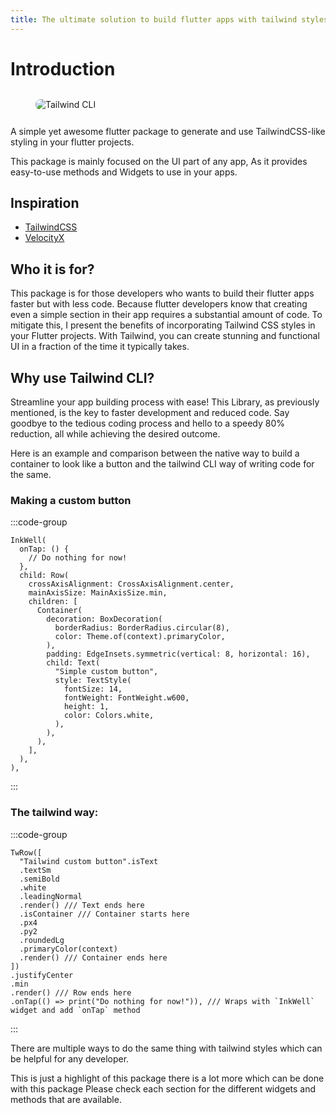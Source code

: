 ```yaml
---
title: The ultimate solution to build flutter apps with tailwind styles
---
```


# Introduction

<!-- <figure><img src=".gitbook/assets/TailwindCLI-Banner.svg" alt=""><figcaption></figcaption></figure> -->
<figure><img class="banner" src="/assets/tailwind-cli-banner.png" alt="Tailwind CLI"><figcaption></figcaption></figure>

A simple yet awesome flutter package to generate and use TailwindCSS-like styling in your flutter projects.

This package is mainly focused on the UI part of any app, As it provides easy-to-use methods and Widgets to use in your apps.

## Inspiration

- [TailwindCSS](https://tailwindcss.com)
- [VelocityX](https://velocityx.dev)

## Who it is for?

This package is for those developers who wants to build their flutter apps faster but with less code. Because flutter developers know that creating even a simple section in their app requires a substantial amount of code. To mitigate this, I present the benefits of incorporating Tailwind CSS styles in your Flutter projects. With Tailwind, you can create stunning and functional UI in a fraction of the time it typically takes.

## Why use Tailwind CLI?

Streamline your app building process with ease! This Library, as previously mentioned, is the key to faster development and reduced code. Say goodbye to the tedious coding process and hello to a speedy 80% reduction, all while achieving the desired outcome.

Here is an example and comparison between the native way to build a container to look like a button and the tailwind CLI way of writing code for the same.

### Making a custom button

:::code-group

```dart[Normal Way]
InkWell(
  onTap: () {
    // Do nothing for now!
  },
  child: Row(
    crossAxisAlignment: CrossAxisAlignment.center,
    mainAxisSize: MainAxisSize.min,
    children: [
      Container(
        decoration: BoxDecoration(
          borderRadius: BorderRadius.circular(8),
          color: Theme.of(context).primaryColor,
        ),
        padding: EdgeInsets.symmetric(vertical: 8, horizontal: 16),
        child: Text(
          "Simple custom button",
          style: TextStyle(
            fontSize: 14,
            fontWeight: FontWeight.w600,
            height: 1,
            color: Colors.white,
          ),
        ),
      ),
    ],
  ),
),
```

:::

### The tailwind way:

:::code-group

```dart[Easiest Method]
TwRow([
  "Tailwind custom button".isText
  .textSm
  .semiBold
  .white
  .leadingNormal
  .render() /// Text ends here
  .isContainer /// Container starts here
  .px4
  .py2
  .roundedLg
  .primaryColor(context)
  .render() /// Container ends here
])
.justifyCenter
.min
.render() /// Row ends here
.onTap(() => print("Do nothing for now!")), /// Wraps with `InkWell` widget and add `onTap` method
```

:::


There are multiple ways to do the same thing with tailwind styles which can be helpful for any developer.

This is just a highlight of this package there is a lot more which can be done with this package Please check each section for the different widgets and methods that are available.

<style>
.banner {
  border-radius: 8px;
  margin-block: 12px;
}

</style>
